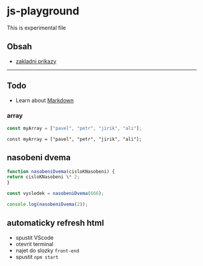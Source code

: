 # js-playground

This is experimental file

## Obsah

- [zakladni prikazy](zakladni-prikazy.md)

---

## Todo

- Learn about [Markdown](https://guides.github.com/features/mastering-markdown/)

### array

```js
const myArray = ["pavel", "petr", "jirik", "ali"];
```

```
const myArray = ["pavel", "petr", "jirik", "ali"];
```

## nasobeni dvema

```js
function nasobeniDvema(cisloKNasobeni) {
return cisloKNasobeni \* 2;
}

const vysledek = nasobeniDvema(666);

console.log(nasobeniDvema(2));
```

## automaticky refresh html

- spustit VScode
- otevrit terminal
- najet do slozky `front-end`
- spustit `npm start`
